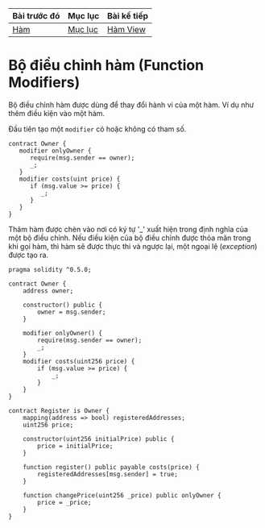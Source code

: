|Bài trước đó|Mục lục|Bài kế tiếp|
|---|---|---|
|[Hàm](21_Functions.md)|[Mục lục](README.md)|[Hàm View](23_ViewFunctions.md)|

# Bộ điều chỉnh hàm (Function Modifiers)

Bộ điều chỉnh hàm được dùng để thay đổi hành vi của một hàm. Ví dụ như thêm điều kiện vào một hàm.

Đầu tiên tạo một `modifier` có hoặc không có tham số.

```solidity
contract Owner {
   modifier onlyOwner {
      require(msg.sender == owner);
      _;
   }
   modifier costs(uint price) {
      if (msg.value >= price) {
         _;
      }
   }
}
```

Thâm hàm được chèn vào nơi có ký tự '_' xuất hiện trong định nghĩa của một bộ điều chỉnh. Nếu điều kiện của bộ điều chỉnh được thỏa mãn trong khi gọi hàm, thì hàm sẽ được thực thi và ngược lại, một ngoại lệ (*exception*) được tạo ra.

```solidity
pragma solidity ^0.5.0;

contract Owner {
    address owner;

    constructor() public {
        owner = msg.sender;
    }

    modifier onlyOwner() {
        require(msg.sender == owner);
        _;
    }
    modifier costs(uint256 price) {
        if (msg.value >= price) {
            _;
        }
    }
}

contract Register is Owner {
    mapping(address => bool) registeredAddresses;
    uint256 price;

    constructor(uint256 initialPrice) public {
        price = initialPrice;
    }

    function register() public payable costs(price) {
        registeredAddresses[msg.sender] = true;
    }

    function changePrice(uint256 _price) public onlyOwner {
        price = _price;
    }
}
```
